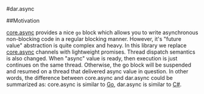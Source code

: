 #dar.async

##Motivation

[core.async](https://github.com/clojure/core.async) provides a nice
`go` block which allows you to write asynchronous non-blocking code
in a regular blocking manner. However, it's "future value" abstraction
is quite complex and heavy. In this library we replace [core.async](https://github.com/clojure/core.async)
channels with lightweight promises. Thread dispatch semantics is also changed.
When "async" value is ready, then execution is just continues on the same thread.
Otherwise, the go block will be suspended and resumed on a thread that delivered async value in question.
In other words, the difference between core.async and dar.async could be summarized as:
core.async is similar to [Go](http://golang.org/), dar.async is similar to
[C#](http://msdn.microsoft.com/en-us/library/vstudio/hh191443.aspx).
